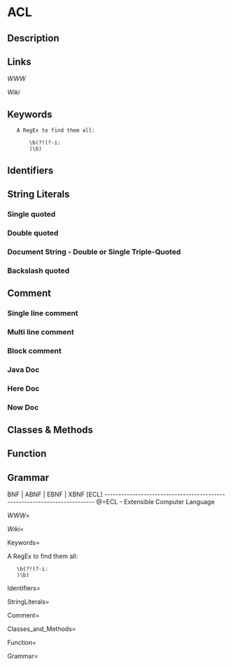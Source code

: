 
# ACL

## Description


## Links

_WWW_

_Wiki_


## Keywords
~~~
   A RegEx to find them all:

       \b(?!(?-i:
       )\b)
~~~


## Identifiers


## String Literals

### Single quoted

### Double quoted

### Document String - Double or Single Triple-Quoted

### Backslash quoted


## Comment

### Single line comment

### Multi line comment

### Block comment

### Java Doc

### Here Doc

### Now Doc


## Classes & Methods


## Function


## Grammar

BNF | ABNF | EBNF | XBNF
[ECL] --------------------------------------------------------------------------
@=ECL - Extensible Computer Language

_WWW_=

_Wiki_=

Keywords=

   A RegEx to find them all:

       \b(?!(?-i:
       )\b)

Identifiers=

StringLiterals=

Comment=

Classes_and_Methods=

Function=

Grammar=

